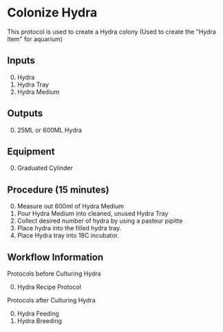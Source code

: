 Colonize Hydra
===

This protocol is used to create a Hydra colony (Used to create the "Hydra Item" for aquarium)

Inputs
---
0. Hydra
0. Hydra Tray
0. Hydra Medium

Outputs
---
0. 25ML or 600ML Hydra

Equipment
---
0. Graduated Cylinder 

Procedure (15 minutes)
---
0. Measure out 600ml of Hydra Medium
0. Pour Hydra Medium into cleaned, unused Hydra Tray
0. Collect desired number of hydra by using a pasteur pipitte
0. Place hydra into the filled hydra tray.
0. Place Hydra tray into 18C incubator.

Workflow Information
---
Protocols before Culturing Hydra

0. Hydra Recipe Protocol

Protocols after Culturing Hydra

0. Hydra Feeding
0. Hydra Breeding
